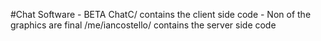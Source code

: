 #Chat Software - BETA
ChatC/ contains the client side code - Non of the graphics are final 
/me/iancostello/ contains the server side code 

